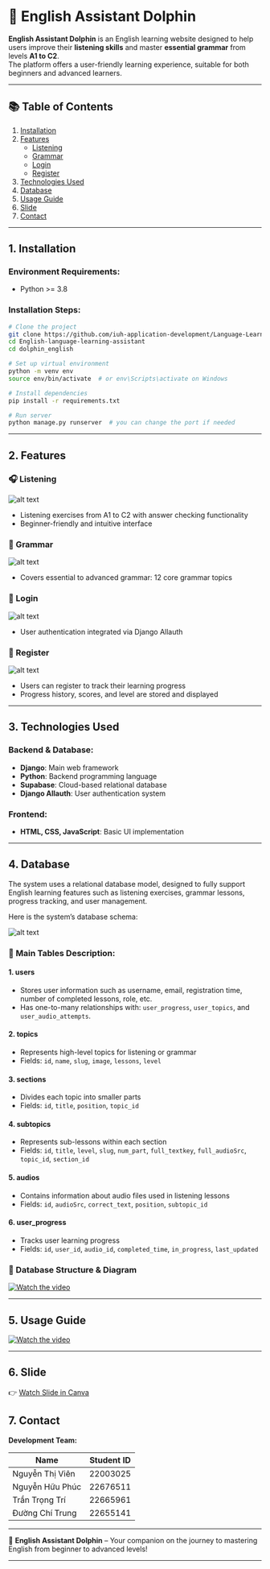 # 🐬 English Assistant Dolphin

**English Assistant Dolphin** is an English learning website designed to help users improve their **listening skills** and master **essential grammar** from levels **A1 to C2**.  
The platform offers a user-friendly learning experience, suitable for both beginners and advanced learners.

---

## 📚 Table of Contents

1. [Installation](#1-installation)  
2. [Features](#2-features)  
   - [Listening](#listening)  
   - [Grammar](#grammar)  
   - [Login](#login)  
   - [Register](#register)  
3. [Technologies Used](#3-technologies-used)  
4. [Database](#4-database)  
5. [Usage Guide](#5-usage-guide)
6. [Slide](#6-slide)
7. [Contact](#7-contact)  
---

## 1. Installation

### Environment Requirements:
- Python >= 3.8  

### Installation Steps:
```bash
# Clone the project
git clone https://github.com/iuh-application-development/Language-Learning-Assistan1.git
cd English-language-learning-assistant
cd dolphin_english

# Set up virtual environment
python -m venv env
source env/bin/activate  # or env\Scripts\activate on Windows

# Install dependencies
pip install -r requirements.txt

# Run server
python manage.py runserver  # you can change the port if needed
```

---

## 2. Features

### 🎧 Listening  
![alt text](dolphin_english/media/image/img_readme/image.png)
- Listening exercises from A1 to C2 with answer checking functionality  
- Beginner-friendly and intuitive interface

### 🧾 Grammar  
![alt text](dolphin_english/media/image/img_readme/image-1.png) 
- Covers essential to advanced grammar: 12 core grammar topics

### 🔐 Login  
![alt text](dolphin_english/media/image/img_readme/image-2.png)  
- User authentication integrated via Django Allauth

### 📝 Register  
![alt text](dolphin_english/media/image/img_readme/image-3.png)
- Users can register to track their learning progress  
- Progress history, scores, and level are stored and displayed

---

## 3. Technologies Used

### Backend & Database:
- **Django**: Main web framework  
- **Python**: Backend programming language  
- **Supabase**: Cloud-based relational database  
- **Django Allauth**: User authentication system

### Frontend:
- **HTML, CSS, JavaScript**: Basic UI implementation

---

## 4. Database

The system uses a relational database model, designed to fully support English learning features such as listening exercises, grammar lessons, progress tracking, and user management.

Here is the system’s database schema:

![alt text](dolphin_english/media/image/img_readme/db.jpg) 

### 📘 Main Tables Description:

#### **1. users**
- Stores user information such as username, email, registration time, number of completed lessons, role, etc.  
- Has one-to-many relationships with: `user_progress`, `user_topics`, and `user_audio_attempts`.

#### **2. topics**
- Represents high-level topics for listening or grammar  
- Fields: `id`, `name`, `slug`, `image`, `lessons`, `level`

#### **3. sections**
- Divides each topic into smaller parts  
- Fields: `id`, `title`, `position`, `topic_id`

#### **4. subtopics**
- Represents sub-lessons within each section  
- Fields: `id`, `title`, `level`, `slug`, `num_part`, `full_textkey`, `full_audioSrc`, `topic_id`, `section_id`

#### **5. audios**
- Contains information about audio files used in listening lessons  
- Fields: `id`, `audioSrc`, `correct_text`, `position`, `subtopic_id`

#### **6. user_progress**
- Tracks user learning progress  
- Fields: `id`, `user_id`, `audio_id`, `completed_time`, `in_progress`, `last_updated`



### 🎥 Database Structure & Diagram

[![Watch the video](https://img.youtube.com/vi/nJDhji87haY/hqdefault.jpg)](https://youtu.be/nJDhji87haY)


---
## 5. Usage Guide
[![Watch the video](https://img.youtube.com/vi/nJDhji87haY/hqdefault.jpg)](https://youtu.be/nJDhji87haY)

---
## 6. Slide
👉 [Watch Slide in Canva](https://www.canva.com/design/DAGonJZfLvE/ct53exW_nzioMCYbJMWvJQ/edit?utm_content=DAGonJZfLvE&utm_campaign=designshare&utm_medium=link2&utm_source=sharebutton)

## 7. Contact

**Development Team:**

| Name               | Student ID |
|--------------------|------------|
| Nguyễn Thị Viên     | 22003025   |
| Nguyễn Hữu Phúc     | 22676511   |
| Trần Trọng Trí      | 22665961   |
| Đường Chí Trung     | 22655141   |

---

🎯 **English Assistant Dolphin** – Your companion on the journey to mastering English from beginner to advanced levels!

---

